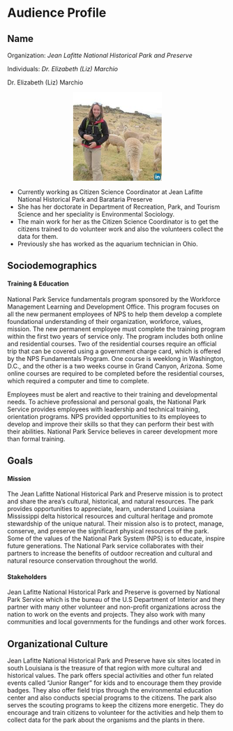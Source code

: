 # Audience Profile

## Name
Organization: _Jean Lafitte National Historical Park and Preserve_

Individuals: _Dr. Elizabeth (Liz) Marchio_

Dr. Elizabeth (Liz) Marchio  

<p align="center">
  <img src="https://github.com/priya0318/PartsPerMillion/blob/master/Audience%20Profile/Liz.jpg">
</p>

- Currently working as Citizen Science Coordinator at Jean Lafitte National Historical Park and Barataria Preserve
- She has her doctorate in Department of Recreation, Park, and Tourism Science and her speciality is Environmental Sociology.
- The main work for her as the Citizen Science Coordinator is to get the citizens trained to do volunteer work and also the volunteers collect the data for them.
- Previously she has worked as the aquarium technician in Ohio.

## Sociodemographics

#### Training & Education

National Park Service fundamentals program sponsored by the Workforce Management Learning and Development Office. This program focuses on all the new permanent employees of NPS to help them develop a complete foundational understanding of their organization, workforce, values, mission. The new permanent employee must complete the training program within the first two years of service only. The program includes both online and residential courses. Two of the residential courses require an official trip that can be covered using a government charge card, which is offered by the NPS Fundamentals Program. One course is weeklong in Washington, D.C., and the other is a two weeks course in Grand Canyon, Arizona. Some online courses are required to be completed before the residential courses, which required a computer and time to complete.

Employees must be alert and reactive to their training and developmental needs. To achieve professional and personal goals, the National Park Service provides employees with leadership and technical training, orientation programs. NPS provided opportunities to its employees to develop and improve their skills so that they can perform their best with their abilities. National Park Service believes in career development more than formal training. 

## Goals

#### Mission

The Jean Lafitte National Historical Park and Preserve mission is to protect and share the area’s cultural, historical, and natural resources. The park provides opportunities to appreciate, learn, understand Louisiana Mississippi delta historical resources and cultural heritage and promote stewardship of the unique natural. Their mission also is to protect, manage, conserve, and preserve the significant physical resources of the park. Some of the values of the National Park System (NPS) is to educate, inspire future generations. The National Park service collaborates with their partners to increase the benefits of outdoor recreation and cultural and natural resource conservation throughout the world.

#### Stakeholders

Jean Lafitte National Historical Park and Preserve is governed by National Park Service which is the bureau of the U.S Department of Interior and they partner with many other volunteer and non-profit organizations across the nation to work on the events and projects. They also work with many communities and local governments for the fundings and other work forces.

## Organizational Culture

Jean Lafitte National Historical Park and Preserve have six sites located in south Louisiana is the treasure of that region with more cultural and historical values. The park offers special activities and other fun related events called “Junior Ranger” for kids and to encourage them they provide badges. They also offer field trips through the environmental education center and also conducts special programs to the citizens. The park also serves the scouting programs to keep the citizens more energetic. They do encourage and train citizens to volunteer for the activities and help them to collect data for the park about the organisms and the plants in there.
